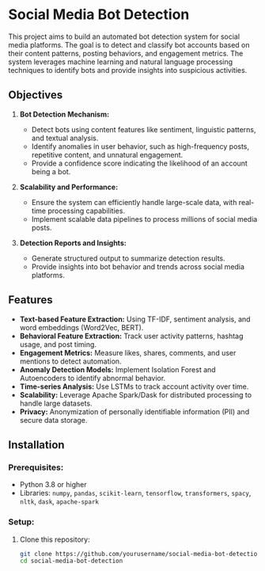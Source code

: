 # Social Media Bot Detection

This project aims to build an automated bot detection system for social media platforms. The goal is to detect and classify bot accounts based on their content patterns, posting behaviors, and engagement metrics. The system leverages machine learning and natural language processing techniques to identify bots and provide insights into suspicious activities.

## Objectives
1. **Bot Detection Mechanism:**
   - Detect bots using content features like sentiment, linguistic patterns, and textual analysis.
   - Identify anomalies in user behavior, such as high-frequency posts, repetitive content, and unnatural engagement.
   - Provide a confidence score indicating the likelihood of an account being a bot.

2. **Scalability and Performance:**
   - Ensure the system can efficiently handle large-scale data, with real-time processing capabilities.
   - Implement scalable data pipelines to process millions of social media posts.

3. **Detection Reports and Insights:**
   - Generate structured output to summarize detection results.
   - Provide insights into bot behavior and trends across social media platforms.

## Features
- **Text-based Feature Extraction:** Using TF-IDF, sentiment analysis, and word embeddings (Word2Vec, BERT).
- **Behavioral Feature Extraction:** Track user activity patterns, hashtag usage, and post timing.
- **Engagement Metrics:** Measure likes, shares, comments, and user mentions to detect automation.
- **Anomaly Detection Models:** Implement Isolation Forest and Autoencoders to identify abnormal behavior.
- **Time-series Analysis:** Use LSTMs to track account activity over time.
- **Scalability:** Leverage Apache Spark/Dask for distributed processing to handle large datasets.
- **Privacy:** Anonymization of personally identifiable information (PII) and secure data storage.

## Installation

### Prerequisites:
- Python 3.8 or higher
- Libraries: `numpy`, `pandas`, `scikit-learn`, `tensorflow`, `transformers`, `spacy`, `nltk`, `dask`, `apache-spark`

### Setup:
1. Clone this repository:
   ```bash
   git clone https://github.com/yourusername/social-media-bot-detection.git
   cd social-media-bot-detection
